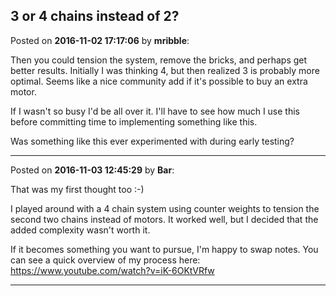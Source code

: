 ## 3 or 4 chains instead of 2?
Posted on **2016-11-02 17:17:06** by **mribble**:

Then you could tension the system, remove the bricks, and perhaps get better results.  Initially I was thinking 4, but then realized 3 is probably more optimal.  Seems like a nice community add if it's possible to buy an extra motor.

If I wasn't so busy I'd be all over it.  I'll have to see how much I use this before committing time to implementing something like this.

Was something like this ever experimented with during early testing?

---

Posted on **2016-11-03 12:45:29** by **Bar**:

That was my first thought too :-)

I played around with a 4 chain system using counter weights to tension the second two chains instead of motors. It worked well, but I decided that the added complexity wasn't worth it. 

If it becomes something you want to pursue, I'm happy to swap notes. You can see a quick overview of my process here: https://www.youtube.com/watch?v=iK-6OKtVRfw

---

